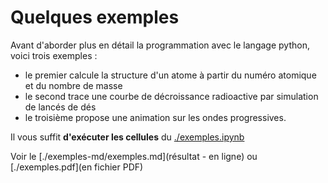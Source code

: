 # Quelques exemples

Avant d'aborder plus en détail la programmation avec le langage python,
voici trois exemples :

- le premier calcule la structure d'un atome à partir du numéro
  atomique et du nombre de masse 
- le second trace une courbe de décroissance radioactive par
  simulation de lancés de dés 
- le troisième propose une animation sur les ondes progressives.

Il vous suffit **d'exécuter les cellules** du
[./exemples.ipynb](notebook "Notebook exemples")

Voir le [./exemples-md/exemples.md](résultat - en ligne) ou
[./exemples.pdf](en fichier PDF)


